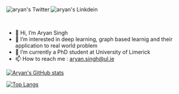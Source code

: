 <a href="https://twitter.com/yossarianz257">
  <img align="left" alt="aryan's Twitter" src="https://img.shields.io/badge/Twitter-1DA1F2?style=for-the-badge&logo=twitter&logoColor=white" />
</a>
<a href="https://www.linkedin.com/in/aryan-singh-902115156/">
  <img align="left" alt="aryan's Linkdein" src="https://img.shields.io/badge/LinkedIn-0077B5?style=for-the-badge&logo=linkedin&logoColor=white" />
</a>



<!-- ![visitors](https://visitor-badge.laobi.icu/badge?page_id=aryan-at-ul.aryan-at-ul)
[![GitHub followers](https://img.shields.io/github/followers/aryan-at-ul.svg?style=social&label=Follow)](https://github.com/aryan-at-ul?tab=followers) -->

 <br/> <br/>

- 👋 Hi, I’m Aryan Singh
- 👀 I’m interested in deep learning, graph based learnig and their application to real world problem
- 🌱 I’m currently a PhD student at University of Limerick
- 📫 How to reach me : aryan.singh@ul.ie  

[![Aryan's GitHub stats](https://github-readme-stats.vercel.app/api?username=aryan-at-ul&show_icons=true&theme=highcontrast&count_private=true&&hide=prs,contribs)](https://github.com/anuraghazra/github-readme-stats)

[![Top Langs](https://github-readme-stats.vercel.app/api/top-langs/?username=aryan-at-ul&layout=compact)](https://github.com/anuraghazra/github-readme-stats)

<!---
aryan-at-ul/aryan-at-ul is a ✨ special ✨ repository because its `README.md` (this file) appears on your GitHub profile.
You can click the Preview link to take a look at your changes.
--->
